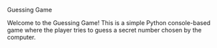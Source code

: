 Guessing Game

Welcome to the Guessing Game! This is a simple Python console-based game where the player tries to guess a secret number chosen by the computer.

